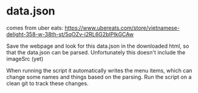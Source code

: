 # data.json

comes from uber eats: https://www.ubereats.com/store/vietnamese-delight-358-w-38th-st/5qOZv-i2RL6G2blPIkGCAw

Save the webpage and look for this data.json in the downloaded html, so that the data.json can be parsed. Unfortunately this doesn't include the imageSrc (yet)

When running the script it automatically writes the menu items, which can change some names and things based on the parsing. Run the script on a clean git to track these changes.
